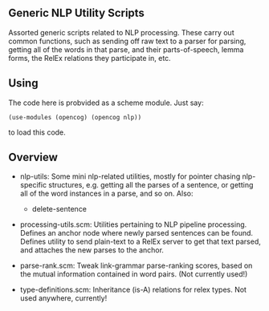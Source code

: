 
Generic NLP Utility Scripts
---------------------------

Assorted generic scripts related to NLP processing. These carry out
common functions, such as sending off raw text to a parser for parsing,
getting all of the words in that parse, and their parts-of-speech,
lemma forms, the RelEx relations they participate in, etc.

## Using
The code here is probvided as a scheme module.  Just say:
```
(use-modules (opencog) (opencog nlp))
```
to load this code.


## Overview

 * nlp-utils: Some mini nlp-related utilities, mostly for pointer
   chasing nlp-specific structures, e.g. getting all the parses of
   a sentence, or getting all of the word instances in a parse, and
   so on. Also:

   + delete-sentence

 * processing-utils.scm: Utilities pertaining to NLP pipeline processing.
   Defines an anchor node where newly parsed sentences can be found.
   Defines utility to send plain-text to a RelEx server to get that
   text parsed, and attaches the new parses to the anchor.

 * parse-rank.scm: Tweak link-grammar parse-ranking scores, based
   on the mutual information contained in word pairs. (Not currently
   used!)

 * type-definitions.scm: Inheritance (is-A) relations for relex types.
   Not used anywhere, currently!
